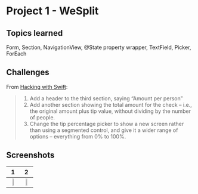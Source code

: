 # Project 1 - WeSplit

## Topics learned

Form, Section, NavigationView, @State property wrapper, TextField, Picker, ForEach

## Challenges

From [Hacking with Swift](https://www.hackingwithswift.com/read/1/7/wrap-up):
>1. Add a header to the third section, saying “Amount per person”
>2. Add another section showing the total amount for the check – i.e., the original amount plus tip value, without dividing by the number of people.
>3. Change the tip percentage picker to show a new screen rather than using a segmented control, and give it a wider range of options – everything from 0% to 100%. 

## Screenshots
| 1 | 2 |
| :--: | :--:|
| <img src="https://github.com/thompson-dean/Hacking-with-SwiftUI/blob/main/Project1/screenshots/screen01.png" width=30% height=30%> | <img src="https://github.com/thompson-dean/Hacking-with-SwiftUI/blob/main/Project1/screenshots/screen02.png" width=30% height=30%> |
